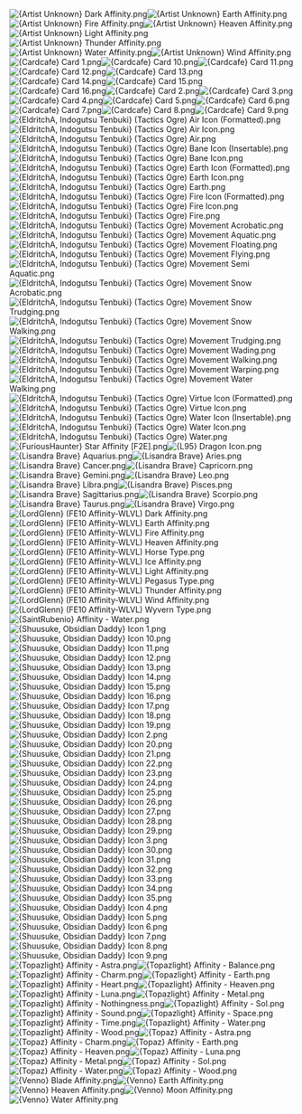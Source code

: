 ![{Artist Unknown} Dark Affinity.png](https://raw.githubusercontent.com/Klokinator/FE-Repo/main/Item%20Icons/Special%20-%20Affinity%20Icons/%7BArtist%20Unknown%7D%20Dark%20Affinity.png "{Artist Unknown} Dark Affinity.png")![{Artist Unknown} Earth Affinity.png](https://raw.githubusercontent.com/Klokinator/FE-Repo/main/Item%20Icons/Special%20-%20Affinity%20Icons/%7BArtist%20Unknown%7D%20Earth%20Affinity.png "{Artist Unknown} Earth Affinity.png")![{Artist Unknown} Fire Affinity.png](https://raw.githubusercontent.com/Klokinator/FE-Repo/main/Item%20Icons/Special%20-%20Affinity%20Icons/%7BArtist%20Unknown%7D%20Fire%20Affinity.png "{Artist Unknown} Fire Affinity.png")![{Artist Unknown} Heaven Affinity.png](https://raw.githubusercontent.com/Klokinator/FE-Repo/main/Item%20Icons/Special%20-%20Affinity%20Icons/%7BArtist%20Unknown%7D%20Heaven%20Affinity.png "{Artist Unknown} Heaven Affinity.png")![{Artist Unknown} Light Affinity.png](https://raw.githubusercontent.com/Klokinator/FE-Repo/main/Item%20Icons/Special%20-%20Affinity%20Icons/%7BArtist%20Unknown%7D%20Light%20Affinity.png "{Artist Unknown} Light Affinity.png")![{Artist Unknown} Thunder Affinity.png](https://raw.githubusercontent.com/Klokinator/FE-Repo/main/Item%20Icons/Special%20-%20Affinity%20Icons/%7BArtist%20Unknown%7D%20Thunder%20Affinity.png "{Artist Unknown} Thunder Affinity.png")![{Artist Unknown} Water Affinity.png](https://raw.githubusercontent.com/Klokinator/FE-Repo/main/Item%20Icons/Special%20-%20Affinity%20Icons/%7BArtist%20Unknown%7D%20Water%20Affinity.png "{Artist Unknown} Water Affinity.png")![{Artist Unknown} Wind Affinity.png](https://raw.githubusercontent.com/Klokinator/FE-Repo/main/Item%20Icons/Special%20-%20Affinity%20Icons/%7BArtist%20Unknown%7D%20Wind%20Affinity.png "{Artist Unknown} Wind Affinity.png")![{Cardcafe} Card 1.png](https://raw.githubusercontent.com/Klokinator/FE-Repo/main/Item%20Icons/Special%20-%20Affinity%20Icons/%7BCardcafe%7D%20Card%201.png "{Cardcafe} Card 1.png")![{Cardcafe} Card 10.png](https://raw.githubusercontent.com/Klokinator/FE-Repo/main/Item%20Icons/Special%20-%20Affinity%20Icons/%7BCardcafe%7D%20Card%2010.png "{Cardcafe} Card 10.png")![{Cardcafe} Card 11.png](https://raw.githubusercontent.com/Klokinator/FE-Repo/main/Item%20Icons/Special%20-%20Affinity%20Icons/%7BCardcafe%7D%20Card%2011.png "{Cardcafe} Card 11.png")![{Cardcafe} Card 12.png](https://raw.githubusercontent.com/Klokinator/FE-Repo/main/Item%20Icons/Special%20-%20Affinity%20Icons/%7BCardcafe%7D%20Card%2012.png "{Cardcafe} Card 12.png")![{Cardcafe} Card 13.png](https://raw.githubusercontent.com/Klokinator/FE-Repo/main/Item%20Icons/Special%20-%20Affinity%20Icons/%7BCardcafe%7D%20Card%2013.png "{Cardcafe} Card 13.png")![{Cardcafe} Card 14.png](https://raw.githubusercontent.com/Klokinator/FE-Repo/main/Item%20Icons/Special%20-%20Affinity%20Icons/%7BCardcafe%7D%20Card%2014.png "{Cardcafe} Card 14.png")![{Cardcafe} Card 15.png](https://raw.githubusercontent.com/Klokinator/FE-Repo/main/Item%20Icons/Special%20-%20Affinity%20Icons/%7BCardcafe%7D%20Card%2015.png "{Cardcafe} Card 15.png")![{Cardcafe} Card 16.png](https://raw.githubusercontent.com/Klokinator/FE-Repo/main/Item%20Icons/Special%20-%20Affinity%20Icons/%7BCardcafe%7D%20Card%2016.png "{Cardcafe} Card 16.png")![{Cardcafe} Card 2.png](https://raw.githubusercontent.com/Klokinator/FE-Repo/main/Item%20Icons/Special%20-%20Affinity%20Icons/%7BCardcafe%7D%20Card%202.png "{Cardcafe} Card 2.png")![{Cardcafe} Card 3.png](https://raw.githubusercontent.com/Klokinator/FE-Repo/main/Item%20Icons/Special%20-%20Affinity%20Icons/%7BCardcafe%7D%20Card%203.png "{Cardcafe} Card 3.png")![{Cardcafe} Card 4.png](https://raw.githubusercontent.com/Klokinator/FE-Repo/main/Item%20Icons/Special%20-%20Affinity%20Icons/%7BCardcafe%7D%20Card%204.png "{Cardcafe} Card 4.png")![{Cardcafe} Card 5.png](https://raw.githubusercontent.com/Klokinator/FE-Repo/main/Item%20Icons/Special%20-%20Affinity%20Icons/%7BCardcafe%7D%20Card%205.png "{Cardcafe} Card 5.png")![{Cardcafe} Card 6.png](https://raw.githubusercontent.com/Klokinator/FE-Repo/main/Item%20Icons/Special%20-%20Affinity%20Icons/%7BCardcafe%7D%20Card%206.png "{Cardcafe} Card 6.png")![{Cardcafe} Card 7.png](https://raw.githubusercontent.com/Klokinator/FE-Repo/main/Item%20Icons/Special%20-%20Affinity%20Icons/%7BCardcafe%7D%20Card%207.png "{Cardcafe} Card 7.png")![{Cardcafe} Card 8.png](https://raw.githubusercontent.com/Klokinator/FE-Repo/main/Item%20Icons/Special%20-%20Affinity%20Icons/%7BCardcafe%7D%20Card%208.png "{Cardcafe} Card 8.png")![{Cardcafe} Card 9.png](https://raw.githubusercontent.com/Klokinator/FE-Repo/main/Item%20Icons/Special%20-%20Affinity%20Icons/%7BCardcafe%7D%20Card%209.png "{Cardcafe} Card 9.png")![{EldritchA, Indogutsu Tenbuki} (Tactics Ogre) Air Icon (Formatted).png](https://raw.githubusercontent.com/Klokinator/FE-Repo/main/Item%20Icons/Special%20-%20Affinity%20Icons/%7BEldritchA,%20Indogutsu%20Tenbuki%7D%20(Tactics%20Ogre)%20Air%20Icon%20(Formatted).png "{EldritchA, Indogutsu Tenbuki} (Tactics Ogre) Air Icon (Formatted).png")![{EldritchA, Indogutsu Tenbuki} (Tactics Ogre) Air Icon.png](https://raw.githubusercontent.com/Klokinator/FE-Repo/main/Item%20Icons/Special%20-%20Affinity%20Icons/%7BEldritchA,%20Indogutsu%20Tenbuki%7D%20(Tactics%20Ogre)%20Air%20Icon.png "{EldritchA, Indogutsu Tenbuki} (Tactics Ogre) Air Icon.png")![{EldritchA, Indogutsu Tenbuki} (Tactics Ogre) Air.png](https://raw.githubusercontent.com/Klokinator/FE-Repo/main/Item%20Icons/Special%20-%20Affinity%20Icons/%7BEldritchA,%20Indogutsu%20Tenbuki%7D%20(Tactics%20Ogre)%20Air.png "{EldritchA, Indogutsu Tenbuki} (Tactics Ogre) Air.png")![{EldritchA, Indogutsu Tenbuki} (Tactics Ogre) Bane Icon (Insertable).png](https://raw.githubusercontent.com/Klokinator/FE-Repo/main/Item%20Icons/Special%20-%20Affinity%20Icons/%7BEldritchA,%20Indogutsu%20Tenbuki%7D%20(Tactics%20Ogre)%20Bane%20Icon%20(Insertable).png "{EldritchA, Indogutsu Tenbuki} (Tactics Ogre) Bane Icon (Insertable).png")![{EldritchA, Indogutsu Tenbuki} (Tactics Ogre) Bane Icon.png](https://raw.githubusercontent.com/Klokinator/FE-Repo/main/Item%20Icons/Special%20-%20Affinity%20Icons/%7BEldritchA,%20Indogutsu%20Tenbuki%7D%20(Tactics%20Ogre)%20Bane%20Icon.png "{EldritchA, Indogutsu Tenbuki} (Tactics Ogre) Bane Icon.png")![{EldritchA, Indogutsu Tenbuki} (Tactics Ogre) Earth Icon (Formatted).png](https://raw.githubusercontent.com/Klokinator/FE-Repo/main/Item%20Icons/Special%20-%20Affinity%20Icons/%7BEldritchA,%20Indogutsu%20Tenbuki%7D%20(Tactics%20Ogre)%20Earth%20Icon%20(Formatted).png "{EldritchA, Indogutsu Tenbuki} (Tactics Ogre) Earth Icon (Formatted).png")![{EldritchA, Indogutsu Tenbuki} (Tactics Ogre) Earth Icon.png](https://raw.githubusercontent.com/Klokinator/FE-Repo/main/Item%20Icons/Special%20-%20Affinity%20Icons/%7BEldritchA,%20Indogutsu%20Tenbuki%7D%20(Tactics%20Ogre)%20Earth%20Icon.png "{EldritchA, Indogutsu Tenbuki} (Tactics Ogre) Earth Icon.png")![{EldritchA, Indogutsu Tenbuki} (Tactics Ogre) Earth.png](https://raw.githubusercontent.com/Klokinator/FE-Repo/main/Item%20Icons/Special%20-%20Affinity%20Icons/%7BEldritchA,%20Indogutsu%20Tenbuki%7D%20(Tactics%20Ogre)%20Earth.png "{EldritchA, Indogutsu Tenbuki} (Tactics Ogre) Earth.png")![{EldritchA, Indogutsu Tenbuki} (Tactics Ogre) Fire Icon (Formatted).png](https://raw.githubusercontent.com/Klokinator/FE-Repo/main/Item%20Icons/Special%20-%20Affinity%20Icons/%7BEldritchA,%20Indogutsu%20Tenbuki%7D%20(Tactics%20Ogre)%20Fire%20Icon%20(Formatted).png "{EldritchA, Indogutsu Tenbuki} (Tactics Ogre) Fire Icon (Formatted).png")![{EldritchA, Indogutsu Tenbuki} (Tactics Ogre) Fire Icon.png](https://raw.githubusercontent.com/Klokinator/FE-Repo/main/Item%20Icons/Special%20-%20Affinity%20Icons/%7BEldritchA,%20Indogutsu%20Tenbuki%7D%20(Tactics%20Ogre)%20Fire%20Icon.png "{EldritchA, Indogutsu Tenbuki} (Tactics Ogre) Fire Icon.png")![{EldritchA, Indogutsu Tenbuki} (Tactics Ogre) Fire.png](https://raw.githubusercontent.com/Klokinator/FE-Repo/main/Item%20Icons/Special%20-%20Affinity%20Icons/%7BEldritchA,%20Indogutsu%20Tenbuki%7D%20(Tactics%20Ogre)%20Fire.png "{EldritchA, Indogutsu Tenbuki} (Tactics Ogre) Fire.png")![{EldritchA, Indogutsu Tenbuki} (Tactics Ogre) Movement Acrobatic.png](https://raw.githubusercontent.com/Klokinator/FE-Repo/main/Item%20Icons/Special%20-%20Affinity%20Icons/%7BEldritchA,%20Indogutsu%20Tenbuki%7D%20(Tactics%20Ogre)%20Movement%20Acrobatic.png "{EldritchA, Indogutsu Tenbuki} (Tactics Ogre) Movement Acrobatic.png")![{EldritchA, Indogutsu Tenbuki} (Tactics Ogre) Movement Aquatic.png](https://raw.githubusercontent.com/Klokinator/FE-Repo/main/Item%20Icons/Special%20-%20Affinity%20Icons/%7BEldritchA,%20Indogutsu%20Tenbuki%7D%20(Tactics%20Ogre)%20Movement%20Aquatic.png "{EldritchA, Indogutsu Tenbuki} (Tactics Ogre) Movement Aquatic.png")![{EldritchA, Indogutsu Tenbuki} (Tactics Ogre) Movement Floating.png](https://raw.githubusercontent.com/Klokinator/FE-Repo/main/Item%20Icons/Special%20-%20Affinity%20Icons/%7BEldritchA,%20Indogutsu%20Tenbuki%7D%20(Tactics%20Ogre)%20Movement%20Floating.png "{EldritchA, Indogutsu Tenbuki} (Tactics Ogre) Movement Floating.png")![{EldritchA, Indogutsu Tenbuki} (Tactics Ogre) Movement Flying.png](https://raw.githubusercontent.com/Klokinator/FE-Repo/main/Item%20Icons/Special%20-%20Affinity%20Icons/%7BEldritchA,%20Indogutsu%20Tenbuki%7D%20(Tactics%20Ogre)%20Movement%20Flying.png "{EldritchA, Indogutsu Tenbuki} (Tactics Ogre) Movement Flying.png")![{EldritchA, Indogutsu Tenbuki} (Tactics Ogre) Movement Semi Aquatic.png](https://raw.githubusercontent.com/Klokinator/FE-Repo/main/Item%20Icons/Special%20-%20Affinity%20Icons/%7BEldritchA,%20Indogutsu%20Tenbuki%7D%20(Tactics%20Ogre)%20Movement%20Semi%20Aquatic.png "{EldritchA, Indogutsu Tenbuki} (Tactics Ogre) Movement Semi Aquatic.png")![{EldritchA, Indogutsu Tenbuki} (Tactics Ogre) Movement Snow Acrobatic.png](https://raw.githubusercontent.com/Klokinator/FE-Repo/main/Item%20Icons/Special%20-%20Affinity%20Icons/%7BEldritchA,%20Indogutsu%20Tenbuki%7D%20(Tactics%20Ogre)%20Movement%20Snow%20Acrobatic.png "{EldritchA, Indogutsu Tenbuki} (Tactics Ogre) Movement Snow Acrobatic.png")![{EldritchA, Indogutsu Tenbuki} (Tactics Ogre) Movement Snow Trudging.png](https://raw.githubusercontent.com/Klokinator/FE-Repo/main/Item%20Icons/Special%20-%20Affinity%20Icons/%7BEldritchA,%20Indogutsu%20Tenbuki%7D%20(Tactics%20Ogre)%20Movement%20Snow%20Trudging.png "{EldritchA, Indogutsu Tenbuki} (Tactics Ogre) Movement Snow Trudging.png")![{EldritchA, Indogutsu Tenbuki} (Tactics Ogre) Movement Snow Walking.png](https://raw.githubusercontent.com/Klokinator/FE-Repo/main/Item%20Icons/Special%20-%20Affinity%20Icons/%7BEldritchA,%20Indogutsu%20Tenbuki%7D%20(Tactics%20Ogre)%20Movement%20Snow%20Walking.png "{EldritchA, Indogutsu Tenbuki} (Tactics Ogre) Movement Snow Walking.png")![{EldritchA, Indogutsu Tenbuki} (Tactics Ogre) Movement Trudging.png](https://raw.githubusercontent.com/Klokinator/FE-Repo/main/Item%20Icons/Special%20-%20Affinity%20Icons/%7BEldritchA,%20Indogutsu%20Tenbuki%7D%20(Tactics%20Ogre)%20Movement%20Trudging.png "{EldritchA, Indogutsu Tenbuki} (Tactics Ogre) Movement Trudging.png")![{EldritchA, Indogutsu Tenbuki} (Tactics Ogre) Movement Wading.png](https://raw.githubusercontent.com/Klokinator/FE-Repo/main/Item%20Icons/Special%20-%20Affinity%20Icons/%7BEldritchA,%20Indogutsu%20Tenbuki%7D%20(Tactics%20Ogre)%20Movement%20Wading.png "{EldritchA, Indogutsu Tenbuki} (Tactics Ogre) Movement Wading.png")![{EldritchA, Indogutsu Tenbuki} (Tactics Ogre) Movement Walking.png](https://raw.githubusercontent.com/Klokinator/FE-Repo/main/Item%20Icons/Special%20-%20Affinity%20Icons/%7BEldritchA,%20Indogutsu%20Tenbuki%7D%20(Tactics%20Ogre)%20Movement%20Walking.png "{EldritchA, Indogutsu Tenbuki} (Tactics Ogre) Movement Walking.png")![{EldritchA, Indogutsu Tenbuki} (Tactics Ogre) Movement Warping.png](https://raw.githubusercontent.com/Klokinator/FE-Repo/main/Item%20Icons/Special%20-%20Affinity%20Icons/%7BEldritchA,%20Indogutsu%20Tenbuki%7D%20(Tactics%20Ogre)%20Movement%20Warping.png "{EldritchA, Indogutsu Tenbuki} (Tactics Ogre) Movement Warping.png")![{EldritchA, Indogutsu Tenbuki} (Tactics Ogre) Movement Water Walking.png](https://raw.githubusercontent.com/Klokinator/FE-Repo/main/Item%20Icons/Special%20-%20Affinity%20Icons/%7BEldritchA,%20Indogutsu%20Tenbuki%7D%20(Tactics%20Ogre)%20Movement%20Water%20Walking.png "{EldritchA, Indogutsu Tenbuki} (Tactics Ogre) Movement Water Walking.png")![{EldritchA, Indogutsu Tenbuki} (Tactics Ogre) Virtue Icon (Formatted).png](https://raw.githubusercontent.com/Klokinator/FE-Repo/main/Item%20Icons/Special%20-%20Affinity%20Icons/%7BEldritchA,%20Indogutsu%20Tenbuki%7D%20(Tactics%20Ogre)%20Virtue%20Icon%20(Formatted).png "{EldritchA, Indogutsu Tenbuki} (Tactics Ogre) Virtue Icon (Formatted).png")![{EldritchA, Indogutsu Tenbuki} (Tactics Ogre) Virtue Icon.png](https://raw.githubusercontent.com/Klokinator/FE-Repo/main/Item%20Icons/Special%20-%20Affinity%20Icons/%7BEldritchA,%20Indogutsu%20Tenbuki%7D%20(Tactics%20Ogre)%20Virtue%20Icon.png "{EldritchA, Indogutsu Tenbuki} (Tactics Ogre) Virtue Icon.png")![{EldritchA, Indogutsu Tenbuki} (Tactics Ogre) Water Icon (Insertable).png](https://raw.githubusercontent.com/Klokinator/FE-Repo/main/Item%20Icons/Special%20-%20Affinity%20Icons/%7BEldritchA,%20Indogutsu%20Tenbuki%7D%20(Tactics%20Ogre)%20Water%20Icon%20(Insertable).png "{EldritchA, Indogutsu Tenbuki} (Tactics Ogre) Water Icon (Insertable).png")![{EldritchA, Indogutsu Tenbuki} (Tactics Ogre) Water Icon.png](https://raw.githubusercontent.com/Klokinator/FE-Repo/main/Item%20Icons/Special%20-%20Affinity%20Icons/%7BEldritchA,%20Indogutsu%20Tenbuki%7D%20(Tactics%20Ogre)%20Water%20Icon.png "{EldritchA, Indogutsu Tenbuki} (Tactics Ogre) Water Icon.png")![{EldritchA, Indogutsu Tenbuki} (Tactics Ogre) Water.png](https://raw.githubusercontent.com/Klokinator/FE-Repo/main/Item%20Icons/Special%20-%20Affinity%20Icons/%7BEldritchA,%20Indogutsu%20Tenbuki%7D%20(Tactics%20Ogre)%20Water.png "{EldritchA, Indogutsu Tenbuki} (Tactics Ogre) Water.png")![{FuriousHaunter} Star Affinity [F2E].png](https://raw.githubusercontent.com/Klokinator/FE-Repo/main/Item%20Icons/Special%20-%20Affinity%20Icons/%7BFuriousHaunter%7D%20Star%20Affinity%20%5BF2E%5D.png "{FuriousHaunter} Star Affinity [F2E].png")![{L95} Dragon Icon.png](https://raw.githubusercontent.com/Klokinator/FE-Repo/main/Item%20Icons/Special%20-%20Affinity%20Icons/%7BL95%7D%20Dragon%20Icon.png "{L95} Dragon Icon.png")![{Lisandra Brave} Aquarius.png](https://raw.githubusercontent.com/Klokinator/FE-Repo/main/Item%20Icons/Special%20-%20Affinity%20Icons/%7BLisandra%20Brave%7D%20Aquarius.png "{Lisandra Brave} Aquarius.png")![{Lisandra Brave} Aries.png](https://raw.githubusercontent.com/Klokinator/FE-Repo/main/Item%20Icons/Special%20-%20Affinity%20Icons/%7BLisandra%20Brave%7D%20Aries.png "{Lisandra Brave} Aries.png")![{Lisandra Brave} Cancer.png](https://raw.githubusercontent.com/Klokinator/FE-Repo/main/Item%20Icons/Special%20-%20Affinity%20Icons/%7BLisandra%20Brave%7D%20Cancer.png "{Lisandra Brave} Cancer.png")![{Lisandra Brave} Capricorn.png](https://raw.githubusercontent.com/Klokinator/FE-Repo/main/Item%20Icons/Special%20-%20Affinity%20Icons/%7BLisandra%20Brave%7D%20Capricorn.png "{Lisandra Brave} Capricorn.png")![{Lisandra Brave} Gemini.png](https://raw.githubusercontent.com/Klokinator/FE-Repo/main/Item%20Icons/Special%20-%20Affinity%20Icons/%7BLisandra%20Brave%7D%20Gemini.png "{Lisandra Brave} Gemini.png")![{Lisandra Brave} Leo.png](https://raw.githubusercontent.com/Klokinator/FE-Repo/main/Item%20Icons/Special%20-%20Affinity%20Icons/%7BLisandra%20Brave%7D%20Leo.png "{Lisandra Brave} Leo.png")![{Lisandra Brave} Libra.png](https://raw.githubusercontent.com/Klokinator/FE-Repo/main/Item%20Icons/Special%20-%20Affinity%20Icons/%7BLisandra%20Brave%7D%20Libra.png "{Lisandra Brave} Libra.png")![{Lisandra Brave} Pisces.png](https://raw.githubusercontent.com/Klokinator/FE-Repo/main/Item%20Icons/Special%20-%20Affinity%20Icons/%7BLisandra%20Brave%7D%20Pisces.png "{Lisandra Brave} Pisces.png")![{Lisandra Brave} Sagittarius.png](https://raw.githubusercontent.com/Klokinator/FE-Repo/main/Item%20Icons/Special%20-%20Affinity%20Icons/%7BLisandra%20Brave%7D%20Sagittarius.png "{Lisandra Brave} Sagittarius.png")![{Lisandra Brave} Scorpio.png](https://raw.githubusercontent.com/Klokinator/FE-Repo/main/Item%20Icons/Special%20-%20Affinity%20Icons/%7BLisandra%20Brave%7D%20Scorpio.png "{Lisandra Brave} Scorpio.png")![{Lisandra Brave} Taurus.png](https://raw.githubusercontent.com/Klokinator/FE-Repo/main/Item%20Icons/Special%20-%20Affinity%20Icons/%7BLisandra%20Brave%7D%20Taurus.png "{Lisandra Brave} Taurus.png")![{Lisandra Brave} Virgo.png](https://raw.githubusercontent.com/Klokinator/FE-Repo/main/Item%20Icons/Special%20-%20Affinity%20Icons/%7BLisandra%20Brave%7D%20Virgo.png "{Lisandra Brave} Virgo.png")![{LordGlenn} (FE10 Affinity-WLVL) Dark Affinity.png](https://raw.githubusercontent.com/Klokinator/FE-Repo/main/Item%20Icons/Special%20-%20Affinity%20Icons/%7BLordGlenn%7D%20(FE10%20Affinity-WLVL)%20Dark%20Affinity.png "{LordGlenn} (FE10 Affinity-WLVL) Dark Affinity.png")![{LordGlenn} (FE10 Affinity-WLVL) Earth Affinity.png](https://raw.githubusercontent.com/Klokinator/FE-Repo/main/Item%20Icons/Special%20-%20Affinity%20Icons/%7BLordGlenn%7D%20(FE10%20Affinity-WLVL)%20Earth%20Affinity.png "{LordGlenn} (FE10 Affinity-WLVL) Earth Affinity.png")![{LordGlenn} (FE10 Affinity-WLVL) Fire Affinity.png](https://raw.githubusercontent.com/Klokinator/FE-Repo/main/Item%20Icons/Special%20-%20Affinity%20Icons/%7BLordGlenn%7D%20(FE10%20Affinity-WLVL)%20Fire%20Affinity.png "{LordGlenn} (FE10 Affinity-WLVL) Fire Affinity.png")![{LordGlenn} (FE10 Affinity-WLVL) Heaven Affinity.png](https://raw.githubusercontent.com/Klokinator/FE-Repo/main/Item%20Icons/Special%20-%20Affinity%20Icons/%7BLordGlenn%7D%20(FE10%20Affinity-WLVL)%20Heaven%20Affinity.png "{LordGlenn} (FE10 Affinity-WLVL) Heaven Affinity.png")![{LordGlenn} (FE10 Affinity-WLVL) Horse Type.png](https://raw.githubusercontent.com/Klokinator/FE-Repo/main/Item%20Icons/Special%20-%20Affinity%20Icons/%7BLordGlenn%7D%20(FE10%20Affinity-WLVL)%20Horse%20Type.png "{LordGlenn} (FE10 Affinity-WLVL) Horse Type.png")![{LordGlenn} (FE10 Affinity-WLVL) Ice Affinity.png](https://raw.githubusercontent.com/Klokinator/FE-Repo/main/Item%20Icons/Special%20-%20Affinity%20Icons/%7BLordGlenn%7D%20(FE10%20Affinity-WLVL)%20Ice%20Affinity.png "{LordGlenn} (FE10 Affinity-WLVL) Ice Affinity.png")![{LordGlenn} (FE10 Affinity-WLVL) Light Affinity.png](https://raw.githubusercontent.com/Klokinator/FE-Repo/main/Item%20Icons/Special%20-%20Affinity%20Icons/%7BLordGlenn%7D%20(FE10%20Affinity-WLVL)%20Light%20Affinity.png "{LordGlenn} (FE10 Affinity-WLVL) Light Affinity.png")![{LordGlenn} (FE10 Affinity-WLVL) Pegasus Type.png](https://raw.githubusercontent.com/Klokinator/FE-Repo/main/Item%20Icons/Special%20-%20Affinity%20Icons/%7BLordGlenn%7D%20(FE10%20Affinity-WLVL)%20Pegasus%20Type.png "{LordGlenn} (FE10 Affinity-WLVL) Pegasus Type.png")![{LordGlenn} (FE10 Affinity-WLVL) Thunder Affinity.png](https://raw.githubusercontent.com/Klokinator/FE-Repo/main/Item%20Icons/Special%20-%20Affinity%20Icons/%7BLordGlenn%7D%20(FE10%20Affinity-WLVL)%20Thunder%20Affinity.png "{LordGlenn} (FE10 Affinity-WLVL) Thunder Affinity.png")![{LordGlenn} (FE10 Affinity-WLVL) Wind Affinity.png](https://raw.githubusercontent.com/Klokinator/FE-Repo/main/Item%20Icons/Special%20-%20Affinity%20Icons/%7BLordGlenn%7D%20(FE10%20Affinity-WLVL)%20Wind%20Affinity.png "{LordGlenn} (FE10 Affinity-WLVL) Wind Affinity.png")![{LordGlenn} (FE10 Affinity-WLVL) Wyvern Type.png](https://raw.githubusercontent.com/Klokinator/FE-Repo/main/Item%20Icons/Special%20-%20Affinity%20Icons/%7BLordGlenn%7D%20(FE10%20Affinity-WLVL)%20Wyvern%20Type.png "{LordGlenn} (FE10 Affinity-WLVL) Wyvern Type.png")![{SaintRubenio} Affinity - Water.png](https://raw.githubusercontent.com/Klokinator/FE-Repo/main/Item%20Icons/Special%20-%20Affinity%20Icons/%7BSaintRubenio%7D%20Affinity%20-%20Water.png "{SaintRubenio} Affinity - Water.png")![{Shuusuke, Obsidian Daddy} Icon 1.png](https://raw.githubusercontent.com/Klokinator/FE-Repo/main/Item%20Icons/Special%20-%20Affinity%20Icons/%7BShuusuke,%20Obsidian%20Daddy%7D%20Icon%201.png "{Shuusuke, Obsidian Daddy} Icon 1.png")![{Shuusuke, Obsidian Daddy} Icon 10.png](https://raw.githubusercontent.com/Klokinator/FE-Repo/main/Item%20Icons/Special%20-%20Affinity%20Icons/%7BShuusuke,%20Obsidian%20Daddy%7D%20Icon%2010.png "{Shuusuke, Obsidian Daddy} Icon 10.png")![{Shuusuke, Obsidian Daddy} Icon 11.png](https://raw.githubusercontent.com/Klokinator/FE-Repo/main/Item%20Icons/Special%20-%20Affinity%20Icons/%7BShuusuke,%20Obsidian%20Daddy%7D%20Icon%2011.png "{Shuusuke, Obsidian Daddy} Icon 11.png")![{Shuusuke, Obsidian Daddy} Icon 12.png](https://raw.githubusercontent.com/Klokinator/FE-Repo/main/Item%20Icons/Special%20-%20Affinity%20Icons/%7BShuusuke,%20Obsidian%20Daddy%7D%20Icon%2012.png "{Shuusuke, Obsidian Daddy} Icon 12.png")![{Shuusuke, Obsidian Daddy} Icon 13.png](https://raw.githubusercontent.com/Klokinator/FE-Repo/main/Item%20Icons/Special%20-%20Affinity%20Icons/%7BShuusuke,%20Obsidian%20Daddy%7D%20Icon%2013.png "{Shuusuke, Obsidian Daddy} Icon 13.png")![{Shuusuke, Obsidian Daddy} Icon 14.png](https://raw.githubusercontent.com/Klokinator/FE-Repo/main/Item%20Icons/Special%20-%20Affinity%20Icons/%7BShuusuke,%20Obsidian%20Daddy%7D%20Icon%2014.png "{Shuusuke, Obsidian Daddy} Icon 14.png")![{Shuusuke, Obsidian Daddy} Icon 15.png](https://raw.githubusercontent.com/Klokinator/FE-Repo/main/Item%20Icons/Special%20-%20Affinity%20Icons/%7BShuusuke,%20Obsidian%20Daddy%7D%20Icon%2015.png "{Shuusuke, Obsidian Daddy} Icon 15.png")![{Shuusuke, Obsidian Daddy} Icon 16.png](https://raw.githubusercontent.com/Klokinator/FE-Repo/main/Item%20Icons/Special%20-%20Affinity%20Icons/%7BShuusuke,%20Obsidian%20Daddy%7D%20Icon%2016.png "{Shuusuke, Obsidian Daddy} Icon 16.png")![{Shuusuke, Obsidian Daddy} Icon 17.png](https://raw.githubusercontent.com/Klokinator/FE-Repo/main/Item%20Icons/Special%20-%20Affinity%20Icons/%7BShuusuke,%20Obsidian%20Daddy%7D%20Icon%2017.png "{Shuusuke, Obsidian Daddy} Icon 17.png")![{Shuusuke, Obsidian Daddy} Icon 18.png](https://raw.githubusercontent.com/Klokinator/FE-Repo/main/Item%20Icons/Special%20-%20Affinity%20Icons/%7BShuusuke,%20Obsidian%20Daddy%7D%20Icon%2018.png "{Shuusuke, Obsidian Daddy} Icon 18.png")![{Shuusuke, Obsidian Daddy} Icon 19.png](https://raw.githubusercontent.com/Klokinator/FE-Repo/main/Item%20Icons/Special%20-%20Affinity%20Icons/%7BShuusuke,%20Obsidian%20Daddy%7D%20Icon%2019.png "{Shuusuke, Obsidian Daddy} Icon 19.png")![{Shuusuke, Obsidian Daddy} Icon 2.png](https://raw.githubusercontent.com/Klokinator/FE-Repo/main/Item%20Icons/Special%20-%20Affinity%20Icons/%7BShuusuke,%20Obsidian%20Daddy%7D%20Icon%202.png "{Shuusuke, Obsidian Daddy} Icon 2.png")![{Shuusuke, Obsidian Daddy} Icon 20.png](https://raw.githubusercontent.com/Klokinator/FE-Repo/main/Item%20Icons/Special%20-%20Affinity%20Icons/%7BShuusuke,%20Obsidian%20Daddy%7D%20Icon%2020.png "{Shuusuke, Obsidian Daddy} Icon 20.png")![{Shuusuke, Obsidian Daddy} Icon 21.png](https://raw.githubusercontent.com/Klokinator/FE-Repo/main/Item%20Icons/Special%20-%20Affinity%20Icons/%7BShuusuke,%20Obsidian%20Daddy%7D%20Icon%2021.png "{Shuusuke, Obsidian Daddy} Icon 21.png")![{Shuusuke, Obsidian Daddy} Icon 22.png](https://raw.githubusercontent.com/Klokinator/FE-Repo/main/Item%20Icons/Special%20-%20Affinity%20Icons/%7BShuusuke,%20Obsidian%20Daddy%7D%20Icon%2022.png "{Shuusuke, Obsidian Daddy} Icon 22.png")![{Shuusuke, Obsidian Daddy} Icon 23.png](https://raw.githubusercontent.com/Klokinator/FE-Repo/main/Item%20Icons/Special%20-%20Affinity%20Icons/%7BShuusuke,%20Obsidian%20Daddy%7D%20Icon%2023.png "{Shuusuke, Obsidian Daddy} Icon 23.png")![{Shuusuke, Obsidian Daddy} Icon 24.png](https://raw.githubusercontent.com/Klokinator/FE-Repo/main/Item%20Icons/Special%20-%20Affinity%20Icons/%7BShuusuke,%20Obsidian%20Daddy%7D%20Icon%2024.png "{Shuusuke, Obsidian Daddy} Icon 24.png")![{Shuusuke, Obsidian Daddy} Icon 25.png](https://raw.githubusercontent.com/Klokinator/FE-Repo/main/Item%20Icons/Special%20-%20Affinity%20Icons/%7BShuusuke,%20Obsidian%20Daddy%7D%20Icon%2025.png "{Shuusuke, Obsidian Daddy} Icon 25.png")![{Shuusuke, Obsidian Daddy} Icon 26.png](https://raw.githubusercontent.com/Klokinator/FE-Repo/main/Item%20Icons/Special%20-%20Affinity%20Icons/%7BShuusuke,%20Obsidian%20Daddy%7D%20Icon%2026.png "{Shuusuke, Obsidian Daddy} Icon 26.png")![{Shuusuke, Obsidian Daddy} Icon 27.png](https://raw.githubusercontent.com/Klokinator/FE-Repo/main/Item%20Icons/Special%20-%20Affinity%20Icons/%7BShuusuke,%20Obsidian%20Daddy%7D%20Icon%2027.png "{Shuusuke, Obsidian Daddy} Icon 27.png")![{Shuusuke, Obsidian Daddy} Icon 28.png](https://raw.githubusercontent.com/Klokinator/FE-Repo/main/Item%20Icons/Special%20-%20Affinity%20Icons/%7BShuusuke,%20Obsidian%20Daddy%7D%20Icon%2028.png "{Shuusuke, Obsidian Daddy} Icon 28.png")![{Shuusuke, Obsidian Daddy} Icon 29.png](https://raw.githubusercontent.com/Klokinator/FE-Repo/main/Item%20Icons/Special%20-%20Affinity%20Icons/%7BShuusuke,%20Obsidian%20Daddy%7D%20Icon%2029.png "{Shuusuke, Obsidian Daddy} Icon 29.png")![{Shuusuke, Obsidian Daddy} Icon 3.png](https://raw.githubusercontent.com/Klokinator/FE-Repo/main/Item%20Icons/Special%20-%20Affinity%20Icons/%7BShuusuke,%20Obsidian%20Daddy%7D%20Icon%203.png "{Shuusuke, Obsidian Daddy} Icon 3.png")![{Shuusuke, Obsidian Daddy} Icon 30.png](https://raw.githubusercontent.com/Klokinator/FE-Repo/main/Item%20Icons/Special%20-%20Affinity%20Icons/%7BShuusuke,%20Obsidian%20Daddy%7D%20Icon%2030.png "{Shuusuke, Obsidian Daddy} Icon 30.png")![{Shuusuke, Obsidian Daddy} Icon 31.png](https://raw.githubusercontent.com/Klokinator/FE-Repo/main/Item%20Icons/Special%20-%20Affinity%20Icons/%7BShuusuke,%20Obsidian%20Daddy%7D%20Icon%2031.png "{Shuusuke, Obsidian Daddy} Icon 31.png")![{Shuusuke, Obsidian Daddy} Icon 32.png](https://raw.githubusercontent.com/Klokinator/FE-Repo/main/Item%20Icons/Special%20-%20Affinity%20Icons/%7BShuusuke,%20Obsidian%20Daddy%7D%20Icon%2032.png "{Shuusuke, Obsidian Daddy} Icon 32.png")![{Shuusuke, Obsidian Daddy} Icon 33.png](https://raw.githubusercontent.com/Klokinator/FE-Repo/main/Item%20Icons/Special%20-%20Affinity%20Icons/%7BShuusuke,%20Obsidian%20Daddy%7D%20Icon%2033.png "{Shuusuke, Obsidian Daddy} Icon 33.png")![{Shuusuke, Obsidian Daddy} Icon 34.png](https://raw.githubusercontent.com/Klokinator/FE-Repo/main/Item%20Icons/Special%20-%20Affinity%20Icons/%7BShuusuke,%20Obsidian%20Daddy%7D%20Icon%2034.png "{Shuusuke, Obsidian Daddy} Icon 34.png")![{Shuusuke, Obsidian Daddy} Icon 35.png](https://raw.githubusercontent.com/Klokinator/FE-Repo/main/Item%20Icons/Special%20-%20Affinity%20Icons/%7BShuusuke,%20Obsidian%20Daddy%7D%20Icon%2035.png "{Shuusuke, Obsidian Daddy} Icon 35.png")![{Shuusuke, Obsidian Daddy} Icon 4.png](https://raw.githubusercontent.com/Klokinator/FE-Repo/main/Item%20Icons/Special%20-%20Affinity%20Icons/%7BShuusuke,%20Obsidian%20Daddy%7D%20Icon%204.png "{Shuusuke, Obsidian Daddy} Icon 4.png")![{Shuusuke, Obsidian Daddy} Icon 5.png](https://raw.githubusercontent.com/Klokinator/FE-Repo/main/Item%20Icons/Special%20-%20Affinity%20Icons/%7BShuusuke,%20Obsidian%20Daddy%7D%20Icon%205.png "{Shuusuke, Obsidian Daddy} Icon 5.png")![{Shuusuke, Obsidian Daddy} Icon 6.png](https://raw.githubusercontent.com/Klokinator/FE-Repo/main/Item%20Icons/Special%20-%20Affinity%20Icons/%7BShuusuke,%20Obsidian%20Daddy%7D%20Icon%206.png "{Shuusuke, Obsidian Daddy} Icon 6.png")![{Shuusuke, Obsidian Daddy} Icon 7.png](https://raw.githubusercontent.com/Klokinator/FE-Repo/main/Item%20Icons/Special%20-%20Affinity%20Icons/%7BShuusuke,%20Obsidian%20Daddy%7D%20Icon%207.png "{Shuusuke, Obsidian Daddy} Icon 7.png")![{Shuusuke, Obsidian Daddy} Icon 8.png](https://raw.githubusercontent.com/Klokinator/FE-Repo/main/Item%20Icons/Special%20-%20Affinity%20Icons/%7BShuusuke,%20Obsidian%20Daddy%7D%20Icon%208.png "{Shuusuke, Obsidian Daddy} Icon 8.png")![{Shuusuke, Obsidian Daddy} Icon 9.png](https://raw.githubusercontent.com/Klokinator/FE-Repo/main/Item%20Icons/Special%20-%20Affinity%20Icons/%7BShuusuke,%20Obsidian%20Daddy%7D%20Icon%209.png "{Shuusuke, Obsidian Daddy} Icon 9.png")![{Topazlight} Affinity - Astra.png](https://raw.githubusercontent.com/Klokinator/FE-Repo/main/Item%20Icons/Special%20-%20Affinity%20Icons/%7BTopazlight%7D%20Affinity%20-%20Astra.png "{Topazlight} Affinity - Astra.png")![{Topazlight} Affinity - Balance.png](https://raw.githubusercontent.com/Klokinator/FE-Repo/main/Item%20Icons/Special%20-%20Affinity%20Icons/%7BTopazlight%7D%20Affinity%20-%20Balance.png "{Topazlight} Affinity - Balance.png")![{Topazlight} Affinity - Charm.png](https://raw.githubusercontent.com/Klokinator/FE-Repo/main/Item%20Icons/Special%20-%20Affinity%20Icons/%7BTopazlight%7D%20Affinity%20-%20Charm.png "{Topazlight} Affinity - Charm.png")![{Topazlight} Affinity - Earth.png](https://raw.githubusercontent.com/Klokinator/FE-Repo/main/Item%20Icons/Special%20-%20Affinity%20Icons/%7BTopazlight%7D%20Affinity%20-%20Earth.png "{Topazlight} Affinity - Earth.png")![{Topazlight} Affinity - Heart.png](https://raw.githubusercontent.com/Klokinator/FE-Repo/main/Item%20Icons/Special%20-%20Affinity%20Icons/%7BTopazlight%7D%20Affinity%20-%20Heart.png "{Topazlight} Affinity - Heart.png")![{Topazlight} Affinity - Heaven.png](https://raw.githubusercontent.com/Klokinator/FE-Repo/main/Item%20Icons/Special%20-%20Affinity%20Icons/%7BTopazlight%7D%20Affinity%20-%20Heaven.png "{Topazlight} Affinity - Heaven.png")![{Topazlight} Affinity - Luna.png](https://raw.githubusercontent.com/Klokinator/FE-Repo/main/Item%20Icons/Special%20-%20Affinity%20Icons/%7BTopazlight%7D%20Affinity%20-%20Luna.png "{Topazlight} Affinity - Luna.png")![{Topazlight} Affinity - Metal.png](https://raw.githubusercontent.com/Klokinator/FE-Repo/main/Item%20Icons/Special%20-%20Affinity%20Icons/%7BTopazlight%7D%20Affinity%20-%20Metal.png "{Topazlight} Affinity - Metal.png")![{Topazlight} Affinity - Nothingness.png](https://raw.githubusercontent.com/Klokinator/FE-Repo/main/Item%20Icons/Special%20-%20Affinity%20Icons/%7BTopazlight%7D%20Affinity%20-%20Nothingness.png "{Topazlight} Affinity - Nothingness.png")![{Topazlight} Affinity - Sol.png](https://raw.githubusercontent.com/Klokinator/FE-Repo/main/Item%20Icons/Special%20-%20Affinity%20Icons/%7BTopazlight%7D%20Affinity%20-%20Sol.png "{Topazlight} Affinity - Sol.png")![{Topazlight} Affinity - Sound.png](https://raw.githubusercontent.com/Klokinator/FE-Repo/main/Item%20Icons/Special%20-%20Affinity%20Icons/%7BTopazlight%7D%20Affinity%20-%20Sound.png "{Topazlight} Affinity - Sound.png")![{Topazlight} Affinity - Space.png](https://raw.githubusercontent.com/Klokinator/FE-Repo/main/Item%20Icons/Special%20-%20Affinity%20Icons/%7BTopazlight%7D%20Affinity%20-%20Space.png "{Topazlight} Affinity - Space.png")![{Topazlight} Affinity - Time.png](https://raw.githubusercontent.com/Klokinator/FE-Repo/main/Item%20Icons/Special%20-%20Affinity%20Icons/%7BTopazlight%7D%20Affinity%20-%20Time.png "{Topazlight} Affinity - Time.png")![{Topazlight} Affinity - Water.png](https://raw.githubusercontent.com/Klokinator/FE-Repo/main/Item%20Icons/Special%20-%20Affinity%20Icons/%7BTopazlight%7D%20Affinity%20-%20Water.png "{Topazlight} Affinity - Water.png")![{Topazlight} Affinity - Wood.png](https://raw.githubusercontent.com/Klokinator/FE-Repo/main/Item%20Icons/Special%20-%20Affinity%20Icons/%7BTopazlight%7D%20Affinity%20-%20Wood.png "{Topazlight} Affinity - Wood.png")![{Topaz} Affinity - Astra.png](https://raw.githubusercontent.com/Klokinator/FE-Repo/main/Item%20Icons/Special%20-%20Affinity%20Icons/%7BTopaz%7D%20Affinity%20-%20Astra.png "{Topaz} Affinity - Astra.png")![{Topaz} Affinity - Charm.png](https://raw.githubusercontent.com/Klokinator/FE-Repo/main/Item%20Icons/Special%20-%20Affinity%20Icons/%7BTopaz%7D%20Affinity%20-%20Charm.png "{Topaz} Affinity - Charm.png")![{Topaz} Affinity - Earth.png](https://raw.githubusercontent.com/Klokinator/FE-Repo/main/Item%20Icons/Special%20-%20Affinity%20Icons/%7BTopaz%7D%20Affinity%20-%20Earth.png "{Topaz} Affinity - Earth.png")![{Topaz} Affinity - Heaven.png](https://raw.githubusercontent.com/Klokinator/FE-Repo/main/Item%20Icons/Special%20-%20Affinity%20Icons/%7BTopaz%7D%20Affinity%20-%20Heaven.png "{Topaz} Affinity - Heaven.png")![{Topaz} Affinity - Luna.png](https://raw.githubusercontent.com/Klokinator/FE-Repo/main/Item%20Icons/Special%20-%20Affinity%20Icons/%7BTopaz%7D%20Affinity%20-%20Luna.png "{Topaz} Affinity - Luna.png")![{Topaz} Affinity - Metal.png](https://raw.githubusercontent.com/Klokinator/FE-Repo/main/Item%20Icons/Special%20-%20Affinity%20Icons/%7BTopaz%7D%20Affinity%20-%20Metal.png "{Topaz} Affinity - Metal.png")![{Topaz} Affinity - Sol.png](https://raw.githubusercontent.com/Klokinator/FE-Repo/main/Item%20Icons/Special%20-%20Affinity%20Icons/%7BTopaz%7D%20Affinity%20-%20Sol.png "{Topaz} Affinity - Sol.png")![{Topaz} Affinity - Water.png](https://raw.githubusercontent.com/Klokinator/FE-Repo/main/Item%20Icons/Special%20-%20Affinity%20Icons/%7BTopaz%7D%20Affinity%20-%20Water.png "{Topaz} Affinity - Water.png")![{Topaz} Affinity - Wood.png](https://raw.githubusercontent.com/Klokinator/FE-Repo/main/Item%20Icons/Special%20-%20Affinity%20Icons/%7BTopaz%7D%20Affinity%20-%20Wood.png "{Topaz} Affinity - Wood.png")![{Venno} Blade Affinity.png](https://raw.githubusercontent.com/Klokinator/FE-Repo/main/Item%20Icons/Special%20-%20Affinity%20Icons/%7BVenno%7D%20Blade%20Affinity.png "{Venno} Blade Affinity.png")![{Venno} Earth Affinity.png](https://raw.githubusercontent.com/Klokinator/FE-Repo/main/Item%20Icons/Special%20-%20Affinity%20Icons/%7BVenno%7D%20Earth%20Affinity.png "{Venno} Earth Affinity.png")![{Venno} Heaven Affinity.png](https://raw.githubusercontent.com/Klokinator/FE-Repo/main/Item%20Icons/Special%20-%20Affinity%20Icons/%7BVenno%7D%20Heaven%20Affinity.png "{Venno} Heaven Affinity.png")![{Venno} Moon Affinity.png](https://raw.githubusercontent.com/Klokinator/FE-Repo/main/Item%20Icons/Special%20-%20Affinity%20Icons/%7BVenno%7D%20Moon%20Affinity.png "{Venno} Moon Affinity.png")![{Venno} Water Affinity.png](https://raw.githubusercontent.com/Klokinator/FE-Repo/main/Item%20Icons/Special%20-%20Affinity%20Icons/%7BVenno%7D%20Water%20Affinity.png "{Venno} Water Affinity.png")